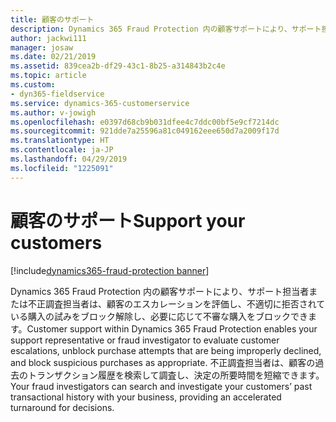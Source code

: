 ```yaml
---
title: 顧客のサポート
description: Dynamics 365 Fraud Protection 内の顧客サポートにより、サポート担当者または不正調査担当者は、顧客のエスカレーションを評価し、不適切に拒否されている購入の試みをブロック解除し、必要に応じて不審な購入をブロックできます。
author: jackwi111
manager: josaw
ms.date: 02/21/2019
ms.assetid: 839cea2b-df29-43c1-8b25-a314843b2c4e
ms.topic: article
ms.custom:
- dyn365-fieldservice
ms.service: dynamics-365-customerservice
ms.author: v-jowigh
ms.openlocfilehash: e0397d68cb9b031dfee4c7ddc00bf5e9cf7214dc
ms.sourcegitcommit: 921dde7a25596a81c049162eee650d7a2009f17d
ms.translationtype: HT
ms.contentlocale: ja-JP
ms.lasthandoff: 04/29/2019
ms.locfileid: "1225091"
---
```

#  <a name="support-your-customers"></a><span data-ttu-id="bdc3e-103">顧客のサポート</span><span class="sxs-lookup"><span data-stu-id="bdc3e-103">Support your customers</span></span>
[!include[dynamics365-fraud-protection banner](../../includes/dynamics365-fraud-protection.md)]






<span data-ttu-id="bdc3e-104">Dynamics 365 Fraud Protection 内の顧客サポートにより、サポート担当者または不正調査担当者は、顧客のエスカレーションを評価し、不適切に拒否されている購入の試みをブロック解除し、必要に応じて不審な購入をブロックできます。</span><span class="sxs-lookup"><span data-stu-id="bdc3e-104">Customer support within Dynamics 365 Fraud Protection enables your support representative or fraud investigator to evaluate customer escalations, unblock purchase attempts that are being improperly declined, and block suspicious purchases as appropriate.</span></span> <span data-ttu-id="bdc3e-105">不正調査担当者は、顧客の過去のトランザクション履歴を検索して調査し、決定の所要時間を短縮できます。</span><span class="sxs-lookup"><span data-stu-id="bdc3e-105">Your fraud investigators can search and investigate your customers’ past transactional history with your business, providing an accelerated turnaround for decisions.</span></span>
